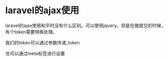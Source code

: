 # laravel的ajax使用

laravel的ajax使用和平时没有什么区别。可以使用jquery，但是在做提交的时候，有个token需要特殊处理。

我们的token可以通过参数传递_token

也可以通过meta标签进行设置
